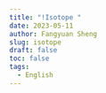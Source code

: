 ```yaml
---
title: "!Isotope "
date: 2023-05-11
author: Fangyuan Sheng
slug: isotope
draft: false
toc: false
tags:
  - English
---
```

